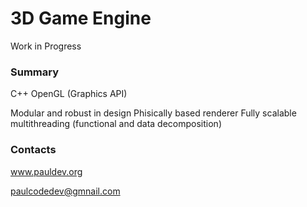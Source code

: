 # 3D Game Engine #

Work in Progress

### Summary ###

C++
OpenGL (Graphics API)

Modular and robust in design
Phisically based renderer
Fully scalable multithreading (functional and data decomposition)

### Contacts ###

www.pauldev.org

paulcodedev@gmnail.com